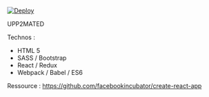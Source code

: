 
[![Deploy](https://www.herokucdn.com/deploy/button.svg)](https://heroku.com/deploy)

UPP2MATED

Technos :
- HTML 5
- SASS / Bootstrap
- React / Redux
- Webpack / Babel / ES6

Ressource : https://github.com/facebookincubator/create-react-app
